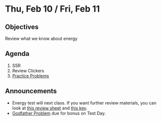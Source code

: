 Thu, Feb 10 / Fri, Feb 11
=================== 
  
Objectives  
------------  
Review what we know about energy

Agenda    
---------    

1. SSR
2. Review Clickers
3. [Practice Problems](https://avon.schoology.com/page/5660426311)

Announcements 
-------------  
 
- Energy test will next class.  If you want further review materials, you can look at [this review sheet](https://avon.schoology.com/course/5138386979/materials/gp/5660586715) and [this key](https://avon.schoology.com/course/5138386979/materials/gp/5660586512).
- [Godfather Problem][godfather] due for bonus on Test Day.

[godfather]: https://avon.schoology.com/course/5138386979/materials/gp/5656206378
[bib]: https://avon.schoology.com/assignment/5526830221/

<!--stackedit_data:
eyJoaXN0b3J5IjpbLTY5ODUyNDExMiwtMjA5ODU1OTM0LC02Nj
E5NTUxODUsLTEyNDU1MzYwMjQsNTYzNDUzOTMxLDExNzA5MTI5
NzcsMTg1NjYyODQ1LDQyNDIwNzM5LC05OTA2MDU3NzAsMTE5Mz
Q5NTgyLC0yOTAwNjkwMTAsLTEwNDgwMDEzNDUsLTc3NzgzOTMy
MCw2OTA3NDM5ODgsMjY1NDg5NjA0LC0xNTUwMzU0MzcsMTEwNj
g5MTk0NCwtMTI1ODc5ODk4MCwxNTkwMDM5MTg4LC0xODA2MjEw
NzU2XX0=
-->